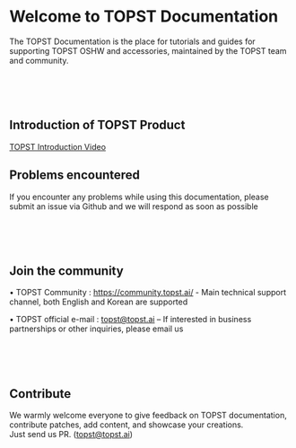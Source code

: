 
# Welcome to TOPST Documentation

The TOPST Documentation is the place for tutorials and guides for supporting TOPST OSHW and accessories, maintained by the TOPST team and community.


<br/><br/><br/>

## Introduction of TOPST Product

[TOPST Introduction Video](https://www.youtube.com/watch?v=H92SjCPh5eA)

## Problems encountered

If you encounter any problems while using this documentation, please submit an issue via Github and we will respond as soon as possible

<br/><br/><br/>

## Join the community

  •	TOPST Community : https://community.topst.ai/ - Main technical support channel, both English and Korean are supported

  •	TOPST official e-mail : topst@topst.ai 
    – If interested in business partnerships or other inquiries, please email us

<br/><br/><br/>

## Contribute

We warmly welcome everyone to give feedback on TOPST documentation, contribute patches, add content, and showcase your creations. 
<br/>
Just send us PR. (topst@topst.ai)

